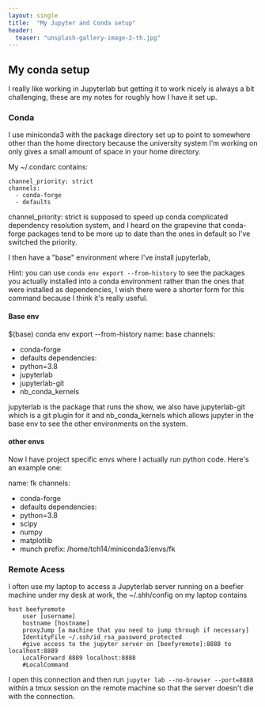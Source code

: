 ```yaml
---
layout: single
title:  "My Jupyter and Conda setup"
header:
  teaser: "unsplash-gallery-image-2-th.jpg"
---
```


## My conda setup 

I really like working in Jupyterlab but getting it to work nicely is always a bit challenging, these are my notes for roughly how I have it set up.

### Conda
I use miniconda3 with the package directory set up to point to somewhere other than the home directory because the university system I'm working on only gives a small amount of space in your home directory. 

My ~/.condarc contains:
```
channel_priority: strict
channels:
  - conda-forge
  - defaults
```
channel_priority: strict is supposed to speed up conda complicated dependency resolution system, and I heard on the grapevine that conda-forge packages tend to be more up to date than the ones in default so I've switched the priority.

I then have a "base" environment where I've install jupyterlab, 

Hint: you can use `conda env export --from-history` to see the packages you actually installed into a conda environment rather than the ones that were installed as dependencies, I wish there were a shorter form for this command because I think it's really useful.

#### Base env

$(base) conda env export --from-history
name: base
channels:
  - conda-forge
  - defaults
dependencies:
  - python=3.8
  - jupyterlab
  - jupyterlab-git
  - nb_conda_kernels

jupyterlab is the package that runs the show, we also have jupyterlab-git which is a git plugin for it and nb_conda_kernels which allows jupyter in the base env to see the other environments on the system.

#### other envs
Now I have project specific envs where I actually run python code. Here's an example one:

name: fk
channels:
  - conda-forge
  - defaults
dependencies:
  - python=3.8
  - scipy
  - numpy
  - matplotlib
  - munch
prefix: /home/tch14/miniconda3/envs/fk


### Remote Acess
I often use my laptop to access a Jupyterlab server running on a beefier machine under my desk at work, the ~/.shh/config on my laptop contains 
```
host beefyremote
    user [username]
	hostname [hostname]
	proxyJump [a machine that you need to jump through if necessary]
	IdentityFile ~/.ssh/id_rsa_password_protected
	#give access to the jupyter server on [beefyremote]:8888 to localhost:8889
	LocalForward 8889 localhost:8888
	#LocalCommand 
```

I open this connection and then run `jupyter lab --no-browser --port=8888` within a tmux session on the remote machine so that the server doesn't die with the connection.